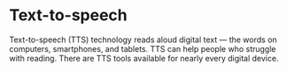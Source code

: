 # Text-to-speech
Text-to-speech (TTS) technology reads aloud digital text — the words on computers, smartphones, and tablets. TTS can help people who struggle with reading. There are TTS tools available for nearly every digital device.
